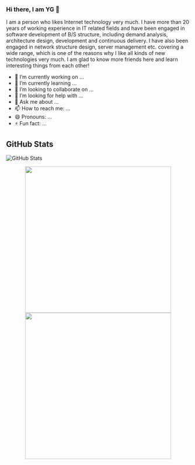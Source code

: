 ### Hi there, I am YG 👋

I am a person who likes Internet technology very much. I have more than 20 years of working experience in IT related fields and have been engaged in software development of B/S structure, including demand analysis, architecture design, development and continuous delivery. I have also been engaged in network structure design, server management etc. covering a wide range, which is one of the reasons why I like all kinds of new technologies very much. I am glad to know more friends here and learn interesting things from each other!

- 🔭 I’m currently working on ...
- 🌱 I’m currently learning ...
- 👯 I’m looking to collaborate on ...
- 🤔 I’m looking for help with ...
- 💬 Ask me about ...
- 📫 How to reach me: ...
- 😄 Pronouns: ...
- ⚡ Fun fact: ...
<h2>GitHub Stats</h2>
<p><img src="https://github-readme-stats.vercel.app/api?username=qqsir-dev&amp;show_icons=true" alt="GitHub Stats"></p>
<p align = "center">
  <img src = "https://github-readme-stats.vercel.app/api?username=qqsir-dev&show_icons=true&theme=bear" width = 400>
  <img src = "https://github-readme-streak-stats.herokuapp.com?user=qqsir-dev&theme=dark&hide_border=true" width = 400>
</p>
